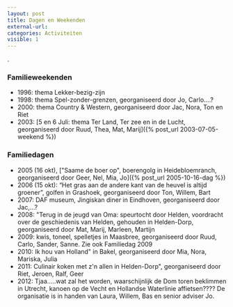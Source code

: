 ```yaml
---
layout: post
title: Dagen en Weekenden
external-url:
categories: Activiteiten
visible: 1
---
```

.

### Familieweekenden
* 1996: thema Lekker-bezig-zijn
* 1998: thema Spel-zonder-grenzen, georganiseerd door Jo, Carlo....?
* 2000: thema Country & Western, georganiseerd door Jac, Nora, Ton en Riet
* 2003: [5 en 6 Juli: thema Ter Land, Ter zee en in de Lucht, georganiseerd door Ruud, Thea, Mat, Marij]({% post_url 2003-07-05-weekend %})

### Familiedagen
* 2005 (16 okt), ["Saame de boer op", boerengolg in Heidebloemranch, georganiseerd door Geer, Nel, Mia, Jo]({% post_url 2005-10-16-dag %})
* 2006 (15 okt): “Het gras aan de andere kant van de heuvel is altijd groener”, golfen in Grashoek, georganiseerd door Ton, Willem, Bart
* 2007: DAF museum, Jingiskan diner in Eindhoven, georganiseerd door Jac,...?
* 2008: "Terug in de jeugd van Oma: speurtocht door Helden, voordracht over de geschiedenis van Helden, gehouden in Helden-Dorp, georganiseerd door Mat, Marij, Marleen, Martijn
* 2009: kwis, toneel, spelletjes in Maasbree, georganiseerd door Ruud, Carlo, Sander, Sanne. Zie ook Familiedag 2009
* 2010: Ik hou van Holland" in Bakel, georganiseerd door Mia, Nora, Mariska, Julia
* 2011: Culinair koken met z'n allen in Helden-Dorp", georganiseerd door Riet, Jeroen, Ralf, Geer
* 2012: Tjaa.....wat zal het worden, waarschijnlijk de Dom toren beklimmen in Utrecht, kanoen op de Vecht en Hollandse Waterlinie affietsen???? De organisatie is in handen van Laura, Willem, Bas en senior adviser Jo.
